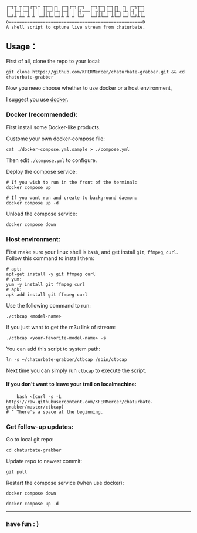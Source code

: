 ```
┌─┐┬ ┬┌─┐┌┬┐┬ ┬┬─┐┌┐ ┌─┐┌┬┐┌─┐  ┌─┐┬─┐┌─┐┌┐ ┌┐ ┌─┐┬─┐
│  ├─┤├─┤ │ │ │├┬┘├┴┐├─┤ │ ├┤───│ ┬├┬┘├─┤├┴┐├┴┐├┤ ├┬┘
└─┘┴ ┴┴ ┴ ┴ └─┘┴└─└─┘┴ ┴ ┴ └─┘  └─┘┴└─┴ ┴└─┘└─┘└─┘┴└─
8===================================================D
A shell script to cpture live stream from chaturbate.
```

## Usage：

First of all, clone the repo to your local:

```shell
git clone https://github.com/KFERMercer/chaturbate-grabber.git && cd chaturbate-grabber
```

Now you neeo choose whether to use docker or a host environment,

I suggest you use [docker](#docker-recommended).

### Docker (recommended):

First install some Docker-like products.

Custome your own docker-compose file:

```shell
cat ./docker-compose.yml.sample > ./compose.yml
```

Then edit `./compose.yml` to configure.

Deploy the compose service:

```shell
# If you wish to run in the front of the terminal:
docker compose up

# If you want run and create to background daemon:
docker compose up -d
```

Unload the compose service:

```shell
docker compose down
```

### Host environment:

First make sure your linux shell is `bash`, and get install `git`, `ffmpeg`, `curl`. Follow this command to install them:

```shell
# apt: 
apt-get install -y git ffmpeg curl
# yum:
yum -y install git ffmpeg curl
# apk:
apk add install git ffmpeg curl
```

Use the following command to run:

```shell
./ctbcap <model-name>
```

If you just want to get the m3u link of stream:

```shell
./ctbcap <your-favorite-model-name> -s
```

You can add this script to system path:

```shell
ln -s ~/chaturbate-grabber/ctbcap /sbin/ctbcap
```

Next time you can simply run `ctbcap` to execute the script.

#### If you don't want to leave your trail on localmachine:

```shell
    bash <(curl -s -L https://raw.githubusercontent.com/KFERMercer/chaturbate-grabber/master/ctbcap)
# ^ There's a space at the beginning.
```

### Get follow-up updates:

Go to local git repo:

```shell
cd chaturbate-grabber
```

Update repo to newest commit:

```shell
git pull
```

Restart the compose service (when use docker):

```shell
docker compose down

docker compose up -d
```

---

### have fun : )
